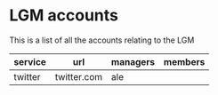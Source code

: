 # LGM accounts

This is a list of all the accounts relating to the LGM

|service         |url  |managers |members |
|---             |---  |---      |---     |
|twitter |twitter.com |ale ||
